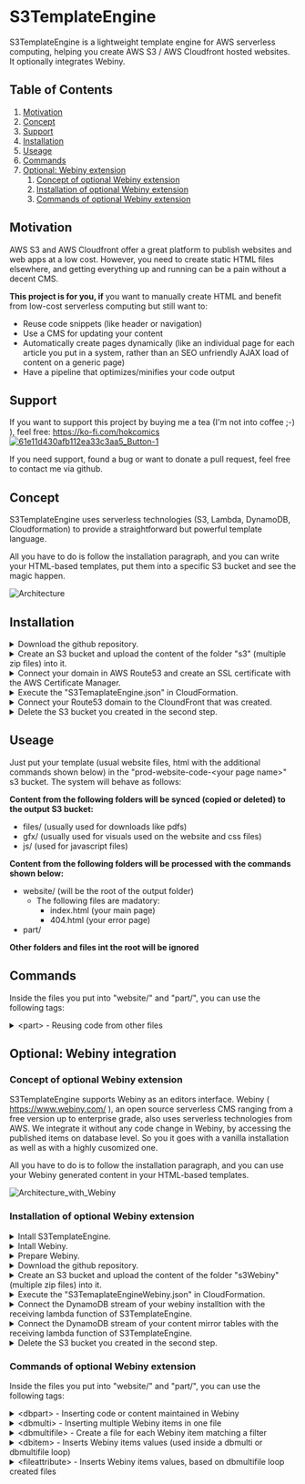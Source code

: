 # S3TemplateEngine
S3TemplateEngine is a lightweight template engine for AWS serverless computing, helping you create AWS S3 / AWS Cloudfront hosted websites. It optionally integrates Webiny.

## Table of Contents
1. [Motivation](#Motivation)
2. [Concept](#Concept)
3. [Support](#Support)
4. [Installation](#Installation)
5. [Useage](#Useage)
6. [Commands](#Commands)
7. [Optional: Webiny extension](#Webiny)
    1. [Concept of optional Webiny extension](#ConceptWebiny)
    2. [Installation of optional Webiny extension](#InstallationWebiny)
    3. [Commands of optional Webiny extension](#CommandsWebiny)

## Motivation<a name="Motivation"></a>
AWS S3 and AWS Cloudfront offer a great platform to publish websites and web apps at a low cost. However, you need to create static HTML files elsewhere, and getting everything up and running can be a pain without a decent CMS.

**This project is for you, if** you want to manually create HTML and benefit from low-cost serverless computing but still want to:
 * Reuse code snippets (like header or navigation)
* Use a CMS for updating your content
* Automatically create pages dynamically (like an individual page for each article you put in a system, rather than an SEO unfriendly AJAX load of content on a generic page)
* Have a pipeline that optimizes/minifies your code output

## Support<a name="Support"></a>
If you want to support this project by buying me a tea (I'm not into coffee ;-) ), feel free: https://ko-fi.com/hokcomics
[![61e11d430afb112ea33c3aa5_Button-1](https://user-images.githubusercontent.com/100029932/174646264-edec5c8c-420b-4e54-88a7-a8dd9871ff1e.png)](https://ko-fi.com/hokcomics)

If you need support, found a bug or want to donate a pull request, feel free to contact me via github.

## Concept<a name="Concept"></a>
S3TemplateEngine uses serverless technologies (S3, Lambda, DynamoDB, Cloudformation) to provide a straightforward but powerful template language. 

All you have to do is follow the installation paragraph, and you can write your HTML-based templates, put them into a specific S3 bucket and see the magic happen.

![Architecture](https://user-images.githubusercontent.com/100029932/174443152-b16c98fc-f2f2-420e-9f5b-a6ea7a861acd.png)

## Installation<a name="Installation"></a>
<details>
  <summary>Download the github repository.</summary>

Use your preferred way to pull the project, or (if you are not that experienced with git), do it manually:

   * Go to the project github page ( https://github.com/HOKComics/S3TemplateEngine )

   * Right Click on "S3TemplateEngine.json" and choose "save link as"
   * Download the file ( __Hint: this file is refered as "*S3TemaplateEngine.json*" later on__ )
   
   * Click on "S3"   
   * Right Click on the file inside and choose "save link as"
   * Download the file ( __Hint: this file is refered as "* files inside the s3 folder*" later on__ )

</details>
<details>
  <summary>Create an S3 bucket and upload the content of the folder "s3" (multiple zip files) into it.</summary>
  
   * Navigate to your S3 console. At the time this document was created, the link is https://s3.console.aws.amazon.com/s3/buckets 
   * Choose your region in the top right of the window.
   * Click on "Create bucket"
   * Enter a name for your bucket, like "mywebsite-temp" ( __Hint: this name is refered as "*S3LambdaBucket*" later on__ )
   * Click on "Create bucket"
   * Click on the "*S3LambdaBucket*" to open it
   * Click on Upload
   * Click on "Add files" and choose the files inside the "s3" folder you downloaded from GitHub earlier ( __Hint: just the files, *NOT* the folder__ )
   * Click on Upload
  
</details>
<details>
  <summary>Connect your domain in AWS Route53 and create an SSL certificate with the AWS Certificate Manager.</summary>
  
   * This part is highly individual and not directly connected to the S3TemplateEngine project. To learn about this topic, refer to the AWS documentation ( https://docs.aws.amazon.com/Route53/latest/DeveloperGuide/dns-configuring.html )
</details>
<details>
  <summary>Execute the "S3TemaplateEngine.json" in CloudFormation.</summary>

   * Cretae an AWS account or sign in into an existing one
   * In the AWS console, make sure you are on target region (**S3TemplateEngine is currently only working within a single region**)
   * go to "CloudFormation"
     * Click on "Create Stack"
     * Select "Template is ready" and "Upload a template file"
     * Click on "choose file" and select "S3TemaplateEngine.json"
     * Click on "Next"
     * Fill out Stack Name and Parameters
     * Click "Next"
     * Check "I acknowledge that AWS CloudFormation might create IAM resources with custom names."
     * Click "Create Stack"
</details>
<details>
  <summary>Connect your Route53 domain to the CloundFront that was created.</summary>
  
   * In the AWS console, open Route53
   * Navigate to your hosted zone
   * Generate record "empty" "A"
     * Click on "Create record"
     * leave the box before your doamin name empty
     * choose "A" as record type 
     * Check "Alias" and choose "Alias to CloudFront distribution"
     * Choose the distribution that was created earlier (by CloudFormation)
   * Click "Add another record" and repeat the same for "empty" "AAAA"
   * Click "Add another record" and repeat the same for "www" "A"
   * Click "Add another record" and repeat the same for "www" "AAAA"
   * Click on Create records
</details>
<details>
  <summary>Delete the S3 bucket you created in the second step.</summary>
  
   * Navigate to your S3 console. At the time this document was created, the link is https://s3.console.aws.amazon.com/s3/buckets 
   * Click on the radiob utton in front of the "*S3LambdaBucket*" you created in the second step of this manual, to select it
   * Click on "Empty"
   * Write "permanently delete" in the verification tetx field and click "Empty"
   * Click on "Exit"
   * Click on "Delete"
   * Write the name of your "*S3LambdaBucket*" in the verification tetx field and click "Delete bucket"
</details>

## Useage<a name="Useage"></a>
Just put your template (usual website files, html with the additional commands shown below) in the "prod-website-code-\<your page name\>" s3 bucket. The system will behave as follows:

**Content from the following folders will be synced (copied or deleted) to the output S3 bucket:**
 * files/ (usually used for downloads like pdfs)
 * gfx/ (usually used for visuals used on the website and css files)
 * js/ (used for javascript files) 

**Content from the following folders will be processed with the commands shown below:**
 * website/ (will be the root of the output folder)
   * The following files are madatory:
     * index.html (your main page)
     * 404.html (your error page)
 * part/   

**Other folders and files int the root will be ignored**

## Commands<a name="Commands"></a>
Inside the files you put into "website/" and "part/", you can use the following tags:
<details>
  <summary> &lt;part&gt; - Reusing code from other files</summary>
 
### Action
Replaces the command with the content from another file. This is handy, if you want to reuse HTML headers or navigation.
### Syntax
```html
<part>*name*</part>
```
Whereas *name* is a filename or path/filename inside the "part/" directory.
### Example
```html
    <head>
        <part>head.part</part>
    </head>
```
</details>

## Optional: Webiny integration<a name="Webiny"></a>

### Concept of optional Webiny extension<a name="ConceptWebiny"></a>
S3TemplateEngine supports Webiny as an editors interface. Webiny ( https://www.webiny.com/ ), an open source serverless CMS ranging from a free version up to enterprise grade, also uses serverless technologies from AWS. We integrate it without any code change in Webiny, by accessing the published items on database level. So you it goes with a vanilla installation as well as with a highly cusomized one.  

All you have to do is to follow the installation paragraph, and you can use your Webiny generated content in your HTML-based templates.

![Architecture_with_Webiny](https://user-images.githubusercontent.com/100029932/174443536-7af050de-eea7-4456-81aa-a173863b6ec9.png)

### Installation of optional Webiny extension<a name="InstallationWebiny"></a>
<details>
  <summary>Intall S3TemplateEngine.</summary>

   * Install S3TemplateEngine, as described in the [Installation](#Installation) paragraph.
</details>
<details>
  <summary>Intall Webiny.</summary>

   * Install Webiny, as described in the Webiny documentation. ( https://www.webiny.com/docs/get-started/install-webiny )
</details>
<details>
  <summary>Prepare Webiny.</summary>

   * Log in and create the models you need in the Webiny backend. The names of these models will be needed for the following steps.
   * **Hint: If you want to add or remove a model after installation, you can do so by manually editing the of the "relevant_webiny_models" environment variable of the "<ENV>_HOK_transfer_published_item" lambda function.**
   * In addition, create the following two models:
     * model name "staticCodeContent", containing
       * a text field called "contentId" with the restriction "unique"
       * a long text field "content"
         * This model will be used for specific conetent you only have one instance of, that is source code, like a tracking pixel   
         * It will be available via it's "contentId", if you want to hand these over to editors, I recommend prepareing the available contentId values as predefined value
     * model name "staticContent", containing
       * a text field called "contentId" with the restriction "unique"
       * a rich text field "content"
         * This one will be used for specific conetent you only have one instance of, like the "about us" page
         * It will be available via it's "contentId", if you want to hand these over to editors, I recommend prepareing the available contentId values as predefined value
</details>
<details>
  <summary>Download the github repository.</summary>
    If you pulled the project in the S3TemplateEngine installation: fine, else do it manually:

   * Go to the project github page ( https://github.com/HOKComics/S3TemplateEngine )

   * Right Click on "S3TemplateEngineWebiny.json" and choose "save link as"
   * Download the file ( __Hint: this file is refered as "*S3TemaplateEngineWebiny.json*" later on__ )
   
   * Click on "s3Webiny"   
   * Right Click on the file inside and choose "save link as"
   * Download the file ( __Hint: this file is refered as "* files inside the s3Webiny folder*" later on__ )

</details>
<details>
  <summary>Create an S3 bucket and upload the content of the folder "s3Webiny" (multiple zip files) into it.</summary>
  
   * Navigate to your S3 console. At the time this document was created, the link is https://s3.console.aws.amazon.com/s3/buckets 
   * Choose your region in the top right of the window.
   * Click on "Create bucket"
   * Enter a name for your bucket, like "mywebsite-temp" ( __Hint: this name is refered as "*S3LambdaBucket*" later on__ )
   * Click on "Create bucket"
   * Click on the "*S3LambdaBucket*" to open it
   * Click on Upload
   * Click on "Add files" and choose the files inside the "s3Webiny" folder you downloaded from GitHub earlier ( __Hint: just the files, *NOT* the folder__ )
   * Click on Upload
  
</details>
<details>
  <summary>Execute the "S3TemaplateEngineWebiny.json" in CloudFormation.</summary>

   * Cretae an AWS account or sign in into an existing one
   * In the AWS console, make sure you are on target region (**S3TemplateEngine is currently only working within a single region**)
   * go to "CloudFormation"
     * Click on "Create Stack"
     * Select "Template is ready" and "Upload a template file"
     * Click on "choose file" and select "S3TemaplateEngineWebiny.json"
     * Click on "Next"
     * Fill out Stack Name and Parameters **Be aware, that the parameters Environment and WebsiteName have to be exactly the same parameters you used when installing S3TemaplateEngine**
     * Click "Next"
     * Check "I acknowledge that AWS CloudFormation might create IAM resources with custom names."
     * Click "Create Stack"
</details>
<details>
  <summary>Connect the DynamoDB stream of your webiny installtion with the receiving lambda function of S3TemplateEngine.</summary>
    
   * Navigate to your DynamoDB console. At the time this document was created, the link is https://console.aws.amazon.com/dynamodbv2/home
   * Make sure you are in the correct region
   * Clik on "tables" 
   * Click on your Webiny table (usually it's named "webiny-<7 diogit code>")    
   * In “Export and Streams” -> “DynamoDB stream details” click on "Enable"
   * Choose “New and old images” and click on “Enable stream”
   * In “DynamoDB stream details” click on “Create trigger”
   * Choose “PROD_HOK_transfer_published_item” (or “DEV_HOK_transfer_published_item” or similar, depending on your enviroment). Choose a Batch size of 1 and click “Create trigger”
</details>
<details>
  <summary>Connect the DynamoDB stream of your content mirror tables with the receiving lambda function of S3TemplateEngine.</summary>
    
   * Navigate to your DynamoDB console. At the time this document was created, the link is https://console.aws.amazon.com/dynamodbv2/home
   * Make sure you are in the correct region
   * Clik on "tables" 
   * Click on your Webiny table (usually it's named "<environment>_WebsitePartsFromWebiny_<your page name>")
   * In “DynamoDB stream details” click on “Create trigger”
   * Choose “PROD_HOK_render_html_files” (or “DEV_HOK_render_html_files” or similar, depending on your enviroment). Choose a Batch size of 1 and click “Create trigger”
   * Click on your Webiny table (usually it's named "<environment>_PROD_WebsiteContentFromWebiny_<your page name>")
   * In “DynamoDB stream details” click on “Create trigger”
   * Choose “PROD_HOK_render_html_files” (or “DEV_HOK_render_html_files” or similar, depending on your enviroment). Choose a Batch size of 1 and click “Create trigger”

</details>    
<details>
  <summary>Delete the S3 bucket you created in the second step.</summary>
  
   * Navigate to your S3 console. At the time this document was created, the link is https://s3.console.aws.amazon.com/s3/buckets 
   * Click on the radiob utton in front of the "*S3LambdaBucket*" you created in the second step of this manual, to select it
   * Click on "Empty"
   * Write "permanently delete" in the verification tetx field and click "Empty"
   * Click on "Exit"
   * Click on "Delete"
   * Write the name of your "*S3LambdaBucket*" in the verification tetx field and click "Delete bucket"
</details>

### Commands of optional Webiny extension<a name="CommandsWebiny"></a>
Inside the files you put into "website/" and "part/", you can use the following tags:
<details>
  <summary> &lt;dbpart&gt; - Inserting code or content maintained in Webiny</summary>
 
### Action
Replaces the command with the content from an Webiny maintained element. This is handy, if you want to give an editor access to static elements like a privacy statement or a tracking tag.
### Syntax
```html
<dbpart>*name*</dbpart>
```
Whereas *name* is the "content_id" of a Webiny "Static Contents" or "Static Code Contents" element.
### Example
```html
    <body>
        <dbpart>impressum</dbpart>
    </body>
```
</details>
<details>
  <summary> &lt;dbmulti&gt; - Inserting multiple Webiny items in one file</summary>
 
### Action
Replaces the command with a defined HTML template multiple times. Exactly once for each entry in the published Webiny content, matching the filter criteria. Handy for cretaing an overview page of articles.
### Syntax
```html
<dbmulti>*json*</dbmulti>
```
Whereas *json* is a json object with the following attributes:
```json
{
  "table":"Name Of Dynamo DB table",
  "filter":[
    {"AttributeName":{"DynamoDBType":"AttributeContent"}},
    ...
  ],
  "template":"an HTML template, that will probably contain <dbitem> elements"
}
```
### Example
```html
<dbmulti>{"table":"PROD_Articles","filter":[{"forWebsite":{"BOOL":true}}],"template":"<a href='artikeldetail-<dbitem>id</dbitem>.html'><h2><dbitem>headline</dbitem></h2><div class='content'><dbitem>readingtime</dbitem>&nbsp;min</div></a>"}</dbmulti>
```
</details>
<details>
  <summary> &lt;dbmultifile&gt; - Create a file for each Webiny item matching a filter</summary>

### Action
Creates multiple files out of one template file, by using one unqiue database attribute as suffix to the created filenames. Handy for generating individual pages for articles.
### Syntax
Must be first line of the tmeplate frile (even before \<!Doctype html\>)
```html
<dbmultifile>*json*</dbmultifile>
```
Whereas *json* is a json object with the following attributes:
```json
{
  "table":"Name Of Dynamo DB table",
  "filenamesuffix":"Dynamo DB field (muust be unique)",
  "filter":[
    {"AttributeName":{"DynamoDBType":"AttributeContent"}},
    ...
  ]
}
```
Whereas *fieldname* is the name of an attribute (column) from the DynamoDB, and
"table" is in the default setting "PROD_WebsiteContentFromWebiny"

### Example
```html
    <dbmulti>{
        "table":"PROD_WebsiteContentFromWebiny",
        "filter":[{"hero":{"BOOL":true}}],
        "template":"<a class='artprev' href='artikeldetail-<dbitem>id</dbitem>.html'><h2><dbitem>headline</dbitem></h2><div class='content'><img src='<dbitem>image</dbitem>'><dbitem>content</dbitem></div></a>"
    }</dbmulti>
```
</details>
<details>
  <summary> &lt;dbitem&gt; - Inserts Webiny items values (used inside a dbmulti or dbmultifile loop)</summary>
 
### Action
Inside a \<dbmulti\>-command or \<dbmultifile\>-command: Replaces the \<dbitem\>-command with the content of a Webiny field of the current element.
### Syntax
```html
<dbitem>*fieldname*</dbitem>
```
Whereas *fieldname* is the name of an attribute (column) from the DynamoDB.
### Example
```html
<dbitem>headline</dbitem>
```
</details>
<details>
  <summary> &lt;fileattribute&gt; - Inserts Webiny items values, based on dbmultifile loop created files</summary>
 
### Action
Inside a \<dbmultifile\>-command: Replaces the \<fileattribute\>-command with the current filename. Handy for generation of canonical tags.
### Syntax
```html
<fileattribute>filename</fileattribute>
```
Currently filename is the only command available.
### Example
```html
<fileattribute>filename</fileattribute>
```
</details>
